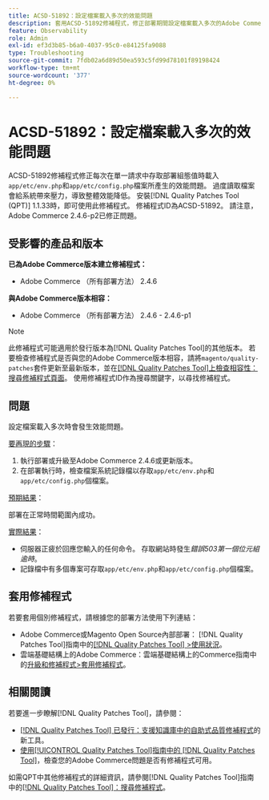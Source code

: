```yaml
---
title: ACSD-51892：設定檔案載入多次的效能問題
description: 套用ACSD-51892修補程式，修正部署期間設定檔案載入多次的Adobe Commerce效能問題。
feature: Observability
role: Admin
exl-id: ef3d3b85-b6a0-4037-95c0-e84125fa9088
type: Troubleshooting
source-git-commit: 7fdb02a6d89d50ea593c5fd99d78101f89198424
workflow-type: tm+mt
source-wordcount: '377'
ht-degree: 0%

---
```


# ACSD-51892：設定檔案載入多次的效能問題

ACSD-51892修補程式修正每次在單一請求中存取部署組態值時載入`app/etc/env.php`和`app/etc/config.php`檔案所產生的效能問題。 過度讀取檔案會給系統帶來壓力，導致整體效能降低。 安裝[!DNL Quality Patches Tool (QPT)] 1.1.33時，即可使用此修補程式。 修補程式ID為ACSD-51892。 請注意，Adobe Commerce 2.4.6-p2已修正問題。

## 受影響的產品和版本

**已為Adobe Commerce版本建立修補程式：**

* Adobe Commerce （所有部署方法） 2.4.6

**與Adobe Commerce版本相容：**

* Adobe Commerce （所有部署方法） 2.4.6 - 2.4.6-p1

>[!NOTE]
>
>此修補程式可能適用於發行版本為[!DNL Quality Patches Tool]的其他版本。 若要檢查修補程式是否與您的Adobe Commerce版本相容，請將`magento/quality-patches`套件更新至最新版本，並在[[!DNL Quality Patches Tool]上檢查相容性：搜尋修補程式頁面](https://experienceleague.adobe.com/tools/commerce-quality-patches/index.html?lang=zh-Hant)。 使用修補程式ID作為搜尋關鍵字，以尋找修補程式。

## 問題

設定檔案載入多次時會發生效能問題。

<u>要再現的步驟</u>：

1. 執行部署或升級至Adobe Commerce 2.4.6或更新版本。
1. 在部署執行時，檢查檔案系統記錄檔以存取`app/etc/env.php`和`app/etc/config.php`個檔案。

<u>預期結果</u>：

部署在正常時間範圍內成功。

<u>實際結果</u>：

* 伺服器正疲於回應您輸入的任何命令。 存取網站時發生&#x200B;*錯誤503第一個位元組逾時*。
* 記錄檔中有多個專案可存取`app/etc/env.php`和`app/etc/config.php`個檔案。

## 套用修補程式

若要套用個別修補程式，請根據您的部署方法使用下列連結：

* Adobe Commerce或Magento Open Source內部部署： [!DNL Quality Patches Tool]指南中的[[!DNL Quality Patches Tool] >使用狀況](/help/tools/quality-patches-tool/usage.md)。
* 雲端基礎結構上的Adobe Commerce：雲端基礎結構上的Commerce指南中的[升級和修補程式>套用修補程式](https://experienceleague.adobe.com/docs/commerce-cloud-service/user-guide/develop/upgrade/apply-patches.html?lang=zh-Hant)。

## 相關閱讀

若要進一步瞭解[!DNL Quality Patches Tool]，請參閱：

* [[!DNL Quality Patches Tool] 已發行：支援知識庫中的自助式品質修補程式](https://experienceleague.adobe.com/zh-hant/docs/commerce-operations/tools/quality-patches-tool/quality-patches-tool-to-self-serve-quality-patches)的新工具。
* [使用[!UICONTROL Quality Patches Tool]指南中的 [!DNL Quality Patches Tool]](/help/tools/quality-patches-tool/patches-available-in-qpt/check-patch-for-magento-issue-with-magento-quality-patches.md)，檢查您的Adobe Commerce問題是否有修補程式可用。


如需QPT中其他修補程式的詳細資訊，請參閱[!DNL Quality Patches Tool]指南中的[[!DNL Quality Patches Tool]：搜尋修補程式](https://experienceleague.adobe.com/tools/commerce-quality-patches/index.html?lang=zh-Hant)。

